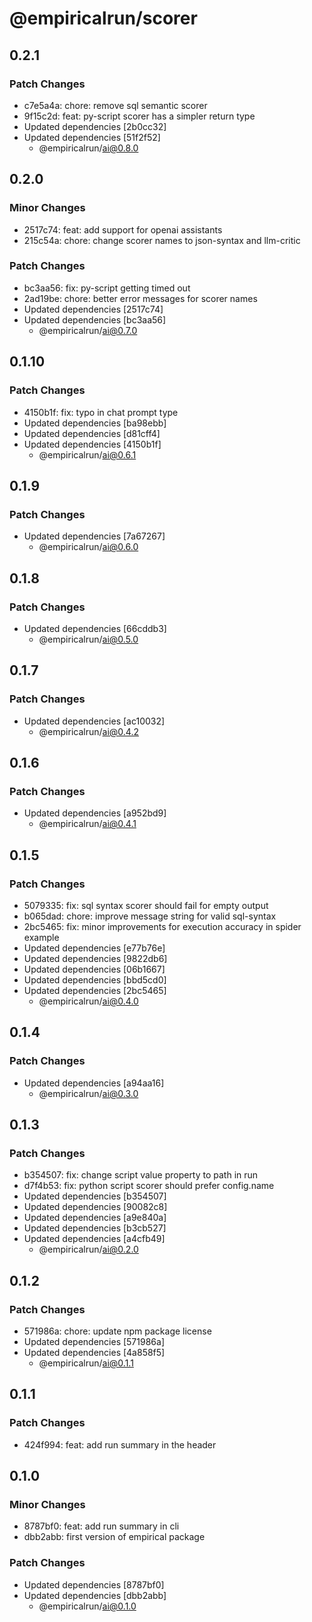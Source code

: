 # @empiricalrun/scorer

## 0.2.1

### Patch Changes

- c7e5a4a: chore: remove sql semantic scorer
- 9f15c2d: feat: py-script scorer has a simpler return type
- Updated dependencies [2b0cc32]
- Updated dependencies [51f2f52]
  - @empiricalrun/ai@0.8.0

## 0.2.0

### Minor Changes

- 2517c74: feat: add support for openai assistants
- 215c54a: chore: change scorer names to json-syntax and llm-critic

### Patch Changes

- bc3aa56: fix: py-script getting timed out
- 2ad19be: chore: better error messages for scorer names
- Updated dependencies [2517c74]
- Updated dependencies [bc3aa56]
  - @empiricalrun/ai@0.7.0

## 0.1.10

### Patch Changes

- 4150b1f: fix: typo in chat prompt type
- Updated dependencies [ba98ebb]
- Updated dependencies [d81cff4]
- Updated dependencies [4150b1f]
  - @empiricalrun/ai@0.6.1

## 0.1.9

### Patch Changes

- Updated dependencies [7a67267]
  - @empiricalrun/ai@0.6.0

## 0.1.8

### Patch Changes

- Updated dependencies [66cddb3]
  - @empiricalrun/ai@0.5.0

## 0.1.7

### Patch Changes

- Updated dependencies [ac10032]
  - @empiricalrun/ai@0.4.2

## 0.1.6

### Patch Changes

- Updated dependencies [a952bd9]
  - @empiricalrun/ai@0.4.1

## 0.1.5

### Patch Changes

- 5079335: fix: sql syntax scorer should fail for empty output
- b065dad: chore: improve message string for valid sql-syntax
- 2bc5465: fix: minor improvements for execution accuracy in spider example
- Updated dependencies [e77b76e]
- Updated dependencies [9822db6]
- Updated dependencies [06b1667]
- Updated dependencies [bbd5cd0]
- Updated dependencies [2bc5465]
  - @empiricalrun/ai@0.4.0

## 0.1.4

### Patch Changes

- Updated dependencies [a94aa16]
  - @empiricalrun/ai@0.3.0

## 0.1.3

### Patch Changes

- b354507: fix: change script value property to path in run
- d7f4b53: fix: python script scorer should prefer config.name
- Updated dependencies [b354507]
- Updated dependencies [90082c8]
- Updated dependencies [a9e840a]
- Updated dependencies [b3cb527]
- Updated dependencies [a4cfb49]
  - @empiricalrun/ai@0.2.0

## 0.1.2

### Patch Changes

- 571986a: chore: update npm package license
- Updated dependencies [571986a]
- Updated dependencies [4a858f5]
  - @empiricalrun/ai@0.1.1

## 0.1.1

### Patch Changes

- 424f994: feat: add run summary in the header

## 0.1.0

### Minor Changes

- 8787bf0: feat: add run summary in cli
- dbb2abb: first version of empirical package

### Patch Changes

- Updated dependencies [8787bf0]
- Updated dependencies [dbb2abb]
  - @empiricalrun/ai@0.1.0
